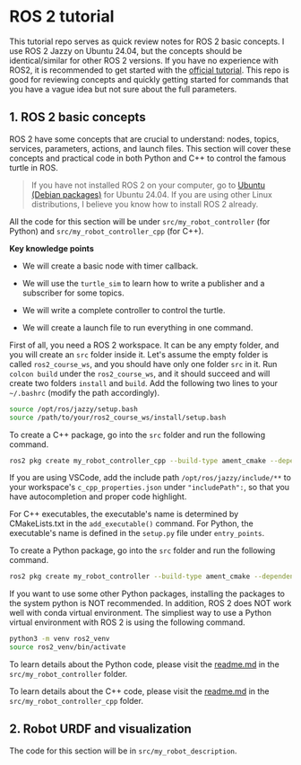 # ROS 2 tutorial

This tutorial repo serves as quick review notes for ROS 2 basic concepts. I use ROS 2 Jazzy on Ubuntu 24.04, but the concepts should be identical/similar for other ROS 2 versions. If you have no experience with ROS2, it is recommended to get started with the [official tutorial](https://docs.ros.org/en/jazzy/Tutorials.html). This repo is good for reviewing concepts and quickly getting started for commands that you have a vague idea but not sure about the full parameters.

## 1. ROS 2 basic concepts

ROS 2 have some concepts that are crucial to understand: nodes, topics, services, parameters, actions, and launch files. This section will cover these concepts and practical code in both Python and C++ to control the famous turtle in ROS.

> If you have not installed ROS 2 on your computer, go to [Ubuntu (Debian packages)](https://docs.ros.org/en/jazzy/Installation/Ubuntu-Install-Debians.html) for Ubuntu 24.04. If you are using other Linux distributions, I believe you know how to install ROS 2 already.

All the code for this section will be under `src/my_robot_controller` (for Python) and `src/my_robot_controller_cpp` (for C++).

**Key knowledge points**

- We will create a basic node with timer callback.

- We will use the `turtle_sim` to learn how to write a publisher and a subscriber for some topics.

- We will write a complete controller to control the turtle.

- We will create a launch file to run everything in one command.

First of all, you need a ROS 2 workspace. It can be any empty folder, and you will create an `src` folder inside it. Let's assume the empty folder is called `ros2_course_ws`, and you should have only one folder `src` in it. Run `colcon build` under the `ros2_course_ws`, and it should succeed and will create two folders `install` and `build`. Add the following two lines to your `~/.bashrc` (modify the path accordingly).

```bash
source /opt/ros/jazzy/setup.bash
source /path/to/your/ros2_course_ws/install/setup.bash
```

To create a C++ package, go into the `src` folder and run the following command.

```bash
ros2 pkg create my_robot_controller_cpp --build-type ament_cmake --dependencies rclcpp
```

If you are using VSCode, add the include path `/opt/ros/jazzy/include/**` to your workspace's `c_cpp_properties.json` under `"includePath":`, so that you have autocompletion and proper code highlight.

For C++ executables, the executable's name is determined by CMakeLists.txt in the `add_executable()` command. For Python, the executable's name is defined in the `setup.py` file under `entry_points`.

To create a Python package, go into the `src` folder and run the following command.

```bash
ros2 pkg create my_robot_controller --build-type ament_cmake --dependencies rclpy
```

If you want to use some other Python packages, installing the packages to the system python is NOT recommended. In addition, ROS 2 does NOT work well with conda virtual environment. The simpliest way to use a Python virtual environment with ROS 2 is using the following command.

```bash
python3 -m venv ros2_venv
source ros2_venv/bin/activate
```

To learn details about the Python code, please visit the [readme.md](src/my_robot_controller/readme.md) in the `src/my_robot_controller` folder.

To learn details about the C++ code, please visit the [readme.md](src/my_robot_controller_cpp/readme.md) in the `src/my_robot_controller_cpp` folder. 


## 2. Robot URDF and visualization

The code for this section will be in `src/my_robot_description`.


